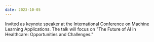 ```yaml
---
date: 2023-10-05
---
```


Invited as keynote speaker at the International Conference on Machine Learning Applications. The talk will focus on "The Future of AI in Healthcare: Opportunities and Challenges."
